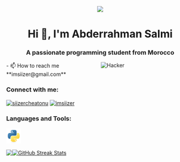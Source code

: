 <div id="header" align="center">
  <img src="https://i.redd.it/wmf4pf98d4l61.png" width="1000"/>
</div>

<h1 align="center">Hi 👋, I'm Abderrahman Salmi</h1>
<h3 align="center">A passionate programming student from Morocco</h3>

<img align="right" src="https://i.postimg.cc/WbxF9n9F/Hacker-bro.png" alt="Hacker" width="250" />
- 📫 How to reach me **imsiizer@gmail.com**

<h3 align="left">Connect with me:</h3>
<p align="left">
<a href="https://twitter.com/siizercheatonu" target="blank"><img align="center" src="https://raw.githubusercontent.com/rahuldkjain/github-profile-readme-generator/master/src/images/icons/Social/twitter.svg" alt="siizercheatonu" height="30" width="40" /></a>
<a href="https://discord.gg/imsiizer" target="blank"><img align="center" src="https://raw.githubusercontent.com/rahuldkjain/github-profile-readme-generator/master/src/images/icons/Social/discord.svg" alt="imsiizer" height="30" width="40" /></a>
</p>

<h3 align="left">Languages and Tools:</h3>
<p align="left"> <a href="https://www.python.org" target="_blank" rel="noreferrer"> <img src="https://raw.githubusercontent.com/devicons/devicon/master/icons/python/python-original.svg" alt="python" width="40" height="40"/> </a> </p>

<p><img align="left" src="https://github

<p>&nbsp;<img align="center" src="https://github-readme-stats.vercel.app/api?/></p>
           
<br></br>
<br></br>a

<div align="center">
  <a href="https://git.io/streak-stats" target="_blank" rel="noreferrer">
    <img src="https://github-readme-streak-stats.herokuapp.com?user=4bderahman&theme=dark&border_radius=28.4&mode=weekly" alt="GitHub Streak Stats" />
  </a>
</div>
